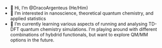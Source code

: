 - 👋 Hi, I’m @DracoArgenteus (He/Him)
- 👀 I’m interested in nanoscience, theoretical quantum chemistry, and applied statistics
- 🌱 I’m currently learning various aspects of running and analysing TD-DFT quantum chemistry simulations. I'm playing around with different combinations of hybdrid functionals, but want to explore QM/MM options in the future.

<!---
DracoArgenteus/DracoArgenteus is a ✨ special ✨ repository because its `README.md` (this file) appears on your GitHub profile.
You can click the Preview link to take a look at your changes.
--->
